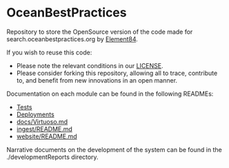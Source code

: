 # OceanBestPractices

Repository to store the OpenSource version of the code made for search.oceanbestpractices.org by [Element84](https://www.element84.com).

If you wish to reuse this code:

* Please note the relevant conditions in our [LICENSE](https://github.com/iodepo/OceanBestPractices/blob/master/LICENSE).
* Please consider forking this repository, allowing all to trace, contribute to, and benefit from new innovations in an open manner.

Documentation on each module can be found in the following READMEs:

* [Tests](./TESTS.md)
* [Deployments](./DEPLOYMENTS.md)
* [docs/Virtuoso.md](./docs/Virtuoso.md)
* [ingest/README.md](./ingest/README.md)
* [website/README.md](./website/README.md)

Narrative documents on the development of the system can be found in the ./developmentReports directory.
